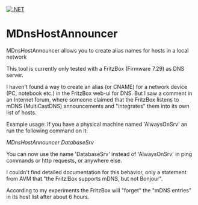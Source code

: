 [![.NET](https://github.com/donid/MDnsHostAnnouncer/actions/workflows/dotnet.yml/badge.svg)](https://github.com/donid/MDnsHostAnnouncer/actions/workflows/dotnet.yml)

# MDnsHostAnnouncer

MDnsHostAnnouncer allows you to create alias names for hosts in a local network

This tool is currently only tested with a FritzBox (Firmware 7.29) as DNS server.

I haven't found a way to create an alias (or CNAME) for a network device (PC, notebook etc.)
in the FritzBox web-ui for DNS. But I saw a comment in an Internet forum, where someone
claimed that the FritzBox listens to mDNS (MultiCastDNS) announcements and "integrates" them into its own list of hosts.

Example usage:
If you have a physical machine named 'AlwaysOnSrv' an run the following command on it:

*MDnsHostAnnouncer DatabaseSrv*

You can now use the name 'DatabaseSrv' instead of 'AlwaysOnSrv' in ping commands or
http requests, or anywhere else.

I couldn't find detailed documentation for this behavior, only a statement from AVM that
"the Fritz!Box supports mDNS, but not Bonjour".

According to my experiments the FritzBox will "forget" the "mDNS entries" in
its host list after about 6 hours.
